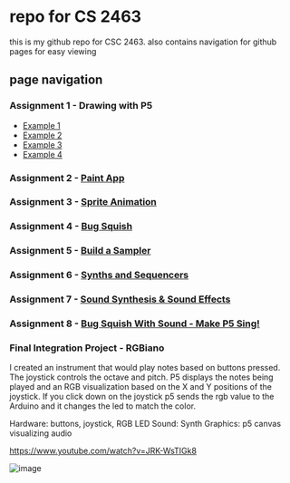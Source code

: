 # repo for CS 2463

this is my github repo for CSC 2463. also contains navigation for github pages for easy viewing

## page navigation

### Assignment 1 - Drawing with P5

- [Example 1](https://ashaid.github.io/csc_2463/assignment%201/example-1/index.html)
- [Example 2](https://ashaid.github.io/csc_2463/assignment%201/example-2/index.html)
- [Example 3](https://ashaid.github.io/csc_2463/assignment%201/example-3/index.html)
- [Example 4](https://ashaid.github.io/csc_2463/assignment%201/example-4/index.html)

### Assignment 2 - [Paint App](https://ashaid.github.io/csc_2463/assignment%202/index.html)

### Assignment 3 - [Sprite Animation](https://ashaid.github.io/csc_2463/assignment%203/index.html)

### Assignment 4 - [Bug Squish](https://ashaid.github.io/csc_2463/assignment%204/index.html)

### Assignment 5 - [Build a Sampler](https://ashaid.github.io/csc_2463/assignment%205/index.html)

### Assignment 6 - [Synths and Sequencers](https://ashaid.github.io/csc_2463/assignment%206/index.html)

### Assignment 7 - [Sound Synthesis & Sound Effects](https://ashaid.github.io/csc_2463/assignment%207/index.html)

### Assignment 8 - [Bug Squish With Sound - Make P5 Sing!](https://ashaid.github.io/csc_2463/assignment%208/index.html)

### Final Integration Project - RGBiano

I created an instrument that would play notes based on buttons pressed. The joystick controls the octave and pitch. P5 displays the notes being played and an RGB visualization based on the X and Y positions of the joystick. If you click down on the joystick p5 sends the rgb value to the Arduino and it changes the led to match the color.

Hardware: buttons, joystick, RGB LED
Sound: Synth
Graphics: p5 canvas visualizing audio

<https://www.youtube.com/watch?v=JRK-WsTIGk8>

![image](https://user-images.githubusercontent.com/65536687/168388924-1ecca1ec-4be2-4830-8fa0-5dd91d001fd2.png)
